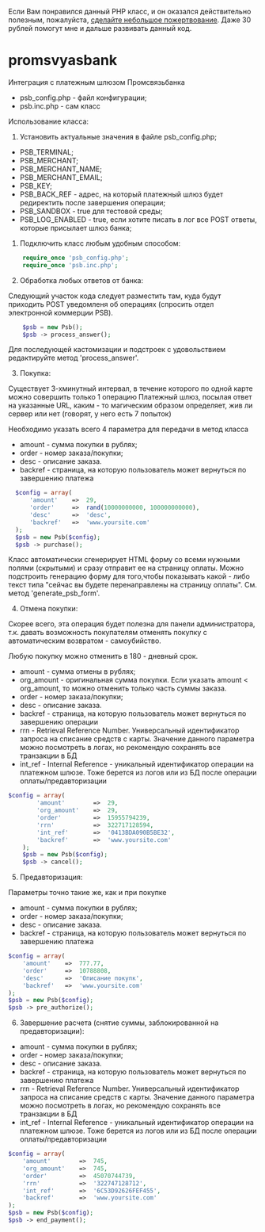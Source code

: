 Если Вам понравился данный PHP класс, и он оказался действительно полезным, пожалуйста, [сделайте небольшое пожертвование](https://www.paypal.com/cgi-bin/webscr?cmd=_s-xclick&hosted_button_id=SL7FFEW7E5CYL&source=url). Даже 30 рублей помогут мне и дальше развивать данный код.




promsvyasbank
=============

Интеграция с платежным шлюзом Промсвязьбанка

- psb_config.php - файл конфигурации;
- psb.inc.php - сам класс

Использование класса:

1) Установить актуальные значения в файле psb_config.php;
 - PSB_TERMINAL;
 - PSB_MERCHANT;
 - PSB_MERCHANT_NAME;
 - PSB_MERCHANT_EMAIL;
 - PSB_KEY;
 - PSB_BACK_REF - адрес, на который платежный шлюз будет редиректить после завершения операции;
 - PSB_SANDBOX - true для тестовой среды;
 - PSB_LOG_ENABLED - true, если хотите писать в лог все POST ответы, которые присылает шлюз банка;
 
1) Подключить класс любым удобным способом:
```php
    require_once 'psb_config.php';
    require_once 'psb.inc.php';
```
2) Обработка любых ответов от банка:

Следующий участок кода следует разместить там, куда будут приходить POST уведомленя об операциях (спросить отдел электронной коммерции PSB).

```php
    $psb = new Psb();
    $psb -> process_answer();
```

Для последующей кастомизации и подстроек с удовольствием редактируйте метод 'process_answer'.

3) Покупка:

Существует 3-хминутный интервал, в течение которого по одной карте можно совершить только 1 операцию
Платежный шлюз, посылая ответ на указанные URL, каким - то магическим образом определяет, жив ли сервер или нет (говорят, у него есть 7 попыток)

Необходимо указать всего 4 параметра для передачи в метод класса
- amount - сумма покупки в рублях;
- order - номер заказа/покупки;
- desc - описание заказа.
- backref - страница, на которую пользователь может вернуться по завершению платежа

```php
  $config = array(
      'amount'    =>  29,
      'order'     =>  rand(10000000000, 100000000000),
      'desc'      =>  'desc',
      'backref'   =>  'www.yoursite.com'
  );
  $psb = new Psb($config);
  $psb -> purchase();

```
Класс автоматически сгенерирует HTML форму со всеми нужными полями (скрытыми) и сразу отправит ее на страницу оплаты.
Можно подстроить генерацию форму для того,чтобы показывать какой - либо текст типа "сейчас вы будете перенаправлены на страницу оплаты".
См. метод 'generate_psb_form'.

4) Отмена покупки:

Скорее всего, эта операция будет полезна для панели администратора, т.к. давать возможность покупателям отменять покупку с автоматическим возвратом - самоубийство.

Любую покупку можно отменить в 180 - дневный срок.

- amount - сумма отмены в рублях;
- org_amount -  оригинальная сумма покупки. Если указать amount < org_amount, то можно отменить только часть суммы заказа.
- order - номер заказа/покупки;
- desc - описание заказа.
- backref - страница, на которую пользователь может вернуться по завершению операции
- rrn - Retrieval Reference Number. Универсальный идентификатор запроса на списание средств с карты. Значение данного параметра можно посмотреть в логах, но рекомендую сохранять все транзакции в БД
- int_ref - Internal Reference - уникальный идентификатор операции на платежном шлюзе. Тоже берется из логов или из БД после операции оплаты/предавторизации

```php
$config = array(
        'amount'        =>  29,
        'org_amount'    =>  29,
        'order'         =>  15955794239,
        'rrn'           =>  322717128594,
        'int_ref'       =>  '0413BDA090B5BE32',
        'backref'       =>  'www.yoursite.com'
    );
    $psb = new Psb($config);
    $psb -> cancel();
```
5) Предавторизация:

Параметры точно такие же, как и при покупке

- amount - сумма покупки в рублях;
- order - номер заказа/покупки;
- desc - описание заказа.
- backref - страница, на которую пользователь может вернуться по завершению платежа

```php
$config = array(
    'amount'    =>  777.77,
    'order'     =>  10788808,
    'desc'      =>  'Описание покупк',
    'backref'   =>  'www.yoursite.com'
);
$psb = new Psb($config);
$psb -> pre_authorize();
```
6) Завершение расчета (снятие суммы, заблокированной на предавторизации):

- amount - сумма покупки в рублях;
- order - номер заказа/покупки;
- desc - описание заказа.
- backref - страница, на которую пользователь может вернуться по завершению платежа
- rrn - Retrieval Reference Number. Универсальный идентификатор запроса на списание средств с карты. Значение данного параметра можно посмотреть в логах, но рекомендую сохранять все транзакции в БД
- int_ref - Internal Reference - уникальный идентификатор операции на платежном шлюзе. Тоже берется из логов или из БД после операции оплаты/предавторизации

```php
$config = array(
    'amount'        =>  745,
    'org_amount'    =>  745,
    'order'         =>  45070744739,
    'rrn'           =>  '322747128712',
    'int_ref'       =>  '6C53D92626FEF455',
    'backref'       =>  'www.yoursite.com'
);
$psb = new Psb($config);
$psb -> end_payment();
```
